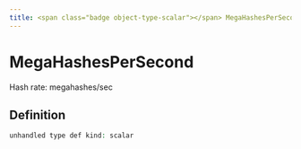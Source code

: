 ```yaml
---
title: <span class="badge object-type-scalar"></span> MegaHashesPerSecond
---
```

# <span class="badge object-type-scalar"></span> MegaHashesPerSecond

Hash rate: megahashes/sec

## Definition

```php
unhandled type def kind: scalar
```
